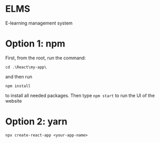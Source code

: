 # ELMS
E-learning management system

# Option 1: npm
First, from the root, run the command:
```
cd .\React\my-app\
```
and then run
```
npm install
```
to install all needed packages.
Then type `npm start` to run the UI of the website

# Option 2: yarn
`npx create-react-app <your-app-name>`
